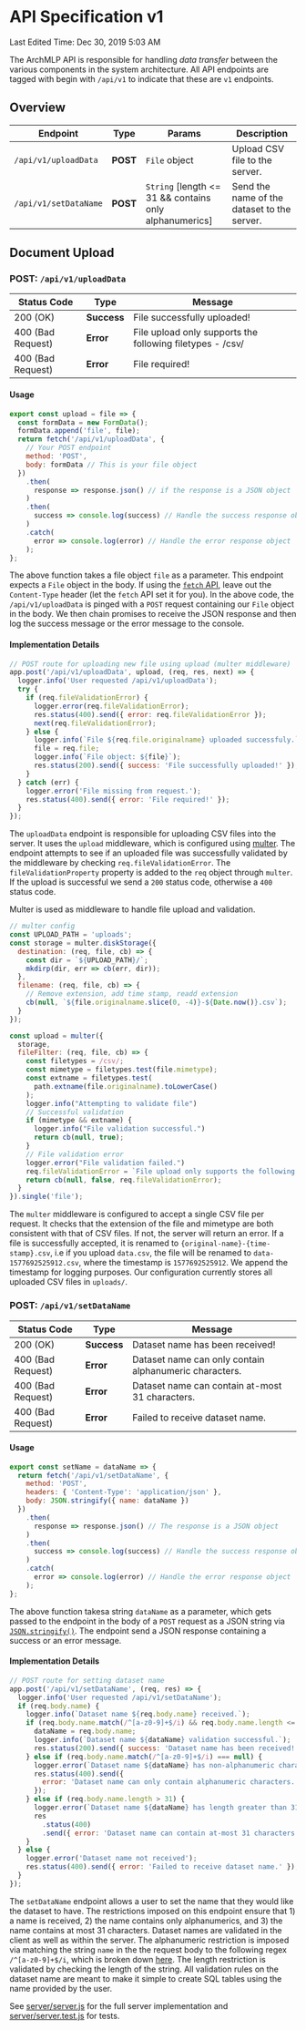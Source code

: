 # API Specification v1
Last Edited Time: Dec 30, 2019 5:03 AM

The ArchMLP API is responsible for handling *data transfer* between the various components in the system architecture. All API endpoints are tagged with begin with `/api/v1` to indicate that these are `v1` endpoints.

## Overview

|  Endpoint 	| Type	| Params|  Description 
|---	|---	|---	|---
|  `/api/v1/uploadData` 	|  **POST** 	| `File` object | Upload CSV file to the server.  		
| `/api/v1/setDataName` | **POST**  | `String` [length <= 31 && contains only alphanumerics] | Send the name of the dataset to the server.

## Document Upload

### POST: `/api/v1/uploadData`

|  Status Code 	|   Type	|  Message 
|---	|---	|---	
|  200 (OK) 	|  **Success** 	| File successfully uploaded!  
|  400 (Bad Request) 	|  **Error** 	| File upload only supports the following filetypes - /csv/
|  400 (Bad Request) 	|  **Error** 	| File required!

#### Usage
```javascript
export const upload = file => {
  const formData = new FormData();
  formData.append('file', file);
  return fetch('/api/v1/uploadData', {
    // Your POST endpoint
    method: 'POST',
    body: formData // This is your file object
  })
    .then(
      response => response.json() // if the response is a JSON object
    )
    .then(
      success => console.log(success) // Handle the success response object
    )
    .catch(
      error => console.log(error) // Handle the error response object
    );
};
```

The above function takes a file object `file` as a parameter. This endpoint expects a `File` object in the body. If using the [`fetch` API](https://developer.mozilla.org/en-US/docs/Web/API/Fetch_API), leave out the `Content-Type` header (let the `fetch` API set it for you). In the above code, the `/api/v1/uploadData` is pinged with a `POST` request containing our `File` object in the body. We then chain promises to receive the JSON response and then log the success message or the error message to the console.

#### Implementation Details

```javascript
// POST route for uploading new file using upload (multer middleware)
app.post('/api/v1/uploadData', upload, (req, res, next) => {
  logger.info('User requested /api/v1/uploadData');
  try {
    if (req.fileValidationError) {
      logger.error(req.fileValidationError);
      res.status(400).send({ error: req.fileValidationError });
      next(req.fileValidationError);
    } else {
      logger.info(`File ${req.file.originalname} uploaded successfuly.`);
      file = req.file;
      logger.info(`File object: ${file}`);
      res.status(200).send({ success: 'File successfully uploaded!' });
    }
  } catch (err) {
    logger.error('File missing from request.');
    res.status(400).send({ error: 'File required!' });
  }
});

```

The `uploadData` endpoint is responsible for uploading CSV files into the server. It uses the `upload` middleware, which is configured using [multer](https://www.npmjs.com/package/multer). The endpoint attempts to see if an uploaded file was successfully validated by the middleware by checking `req.fileValidationError`. The `fileValidationProperty` property is added to the `req` object through `multer`. If the upload is successful we send a `200` status code,  otherwise a `400` status code.

Multer is used as middleware to handle file upload and validation.

```javascript
// multer config
const UPLOAD_PATH = 'uploads';
const storage = multer.diskStorage({
  destination: (req, file, cb) => {
    const dir = `${UPLOAD_PATH}/`;
    mkdirp(dir, err => cb(err, dir));
  },
  filename: (req, file, cb) => {
    // Remove extension, add time stamp, readd extension
    cb(null, `${file.originalname.slice(0, -4)}-${Date.now()}.csv`);
  }
});

const upload = multer({
  storage,
  fileFilter: (req, file, cb) => {
    const filetypes = /csv/;
    const mimetype = filetypes.test(file.mimetype);
    const extname = filetypes.test(
      path.extname(file.originalname).toLowerCase()
    );
    logger.info("Attempting to validate file")
    // Successful validation
    if (mimetype && extname) {
      logger.info("File validation successful.")
      return cb(null, true);
    }
    // File validation error
    logger.error("File validation failed.")
    req.fileValidationError = `File upload only supports the following filetypes - ${filetypes}`;
    return cb(null, false, req.fileValidationError);
  }
}).single('file');
```

The `multer` middleware is configured to accept a single CSV file per request. It checks that the extension of the file and mimetype are both consistent with that of CSV files. If not, the server will return an error. If a file is successfully accepted, it is renamed to `{original-name}-{time-stamp}.csv`, i.e if you upload `data.csv`, the file will be renamed to  `data-1577692525912.csv`, where the timestamp is `1577692525912`. We append the timestamp for logging purposes. Our configuration currently stores all uploaded CSV files in `uploads/`.

### POST: `/api/v1/setDataName`

|  Status Code 	|   Type	|  Message 
|---	|---	|---	
|  200 (OK) 	|  **Success** 	| Dataset name has been received! 
|  400 (Bad Request) 	|  **Error** 	| Dataset name can only contain alphanumeric characters.
|  400 (Bad Request) 	|  **Error** 	| Dataset name can contain at-most 31 characters.
|  400 (Bad Request) 	|  **Error** 	| Failed to receive dataset name.

#### Usage

```javascript
export const setName = dataName => {
  return fetch('/api/v1/setDataName', {
    method: 'POST',
    headers: { 'Content-Type': 'application/json' },
    body: JSON.stringify({ name: dataName })
  })
    .then(
      response => response.json() // The response is a JSON object
    )
    .then(
      success => console.log(success) // Handle the success response object
    )
    .catch(
      error => console.log(error) // Handle the error response object
    );
};
```

The above function takesa string `dataName` as a parameter, which gets passed to the endpoint in the body of a `POST` request as a JSON string via [`JSON.stringify()`](https://developer.mozilla.org/en-US/docs/Web/JavaScript/Reference/Global_Objects/JSON/stringify). The endpoint send a JSON response containing a success or an error message.

#### Implementation Details

```javascript
// POST route for setting dataset name
app.post('/api/v1/setDataName', (req, res) => {
  logger.info('User requested /api/v1/setDataName');
  if (req.body.name) {
    logger.info(`Dataset name ${req.body.name} received.`);
    if (req.body.name.match(/^[a-z0-9]+$/i) && req.body.name.length <= 31) {
      dataName = req.body.name;
      logger.info(`Dataset name ${dataName} validation successful.`);
      res.status(200).send({ success: 'Dataset name has been received!' });
    } else if (req.body.name.match(/^[a-z0-9]+$/i) === null) {
      logger.error(`Dataset name ${dataName} has non-alphanumeric characters.`);
      res.status(400).send({
        error: 'Dataset name can only contain alphanumeric characters.'
      });
    } else if (req.body.name.length > 31) {
      logger.error(`Dataset name ${dataName} has length greater than 31.`);
      res
        .status(400)
        .send({ error: 'Dataset name can contain at-most 31 characters.' });
    }
  } else {
    logger.error('Dataset name not received');
    res.status(400).send({ error: 'Failed to receive dataset name.' });
  }
});
```

The `setDataName` endpoint allows a user to set the name that they would like the dataset to have. The restrictions imposed on this endpoint ensure that 1) a name is received, 2) the name contains only alphanumerics, and 3) the name contains at most 31 characters. Dataset names are validated in the client as well as within the server. The alphanumeric restriction is imposed via matching the string `name` in the the request body to the following regex `/^[a-z0-9]+$/i`, which is broken down [here](https://stackoverflow.com/questions/388996/regex-for-javascript-to-allow-only-alphanumeric). The length restriction is validated by checking the length of the string. All validation rules on the dataset name are meant to make it simple to create SQL tables using the name provided by the user.

See [server/server.js](../../server/server.js) for the full server implementation and [server/server.test.js](../../server/server.test.js) for tests.